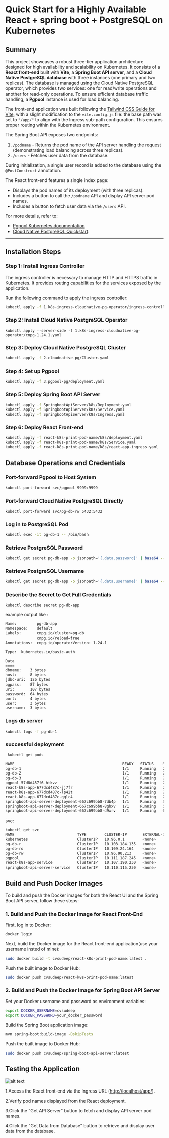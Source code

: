 # Quick Start for a Highly Available React + spring boot + PostgreSQL on Kubernetes

## Summary

This project showcases a robust three-tier application architecture designed for high availability and scalability on Kubernetes. It consists of a **React front-end** built with **Vite**, a **Spring Boot API server**, and a **Cloud Native PostgreSQL database** with three instances (one primary and two replicas). The database is managed using the Cloud Native PostgreSQL operator, which provides two services: one for read/write operations and another for read-only operations. To ensure efficient database traffic handling, a **Pgpool** instance is used for load balancing.

The front-end application was built following the [Tailwind CSS Guide for Vite](https://tailwindcss.com/docs/guides/vite), with a slight modification to the `vite.config.js` file: the base path was set to `"/app/"` to align with the Ingress sub-path configuration. This ensures proper routing within the Kubernetes environment.

The Spring Boot API exposes two endpoints: 
1. `/podname` - Returns the pod name of the API server handling the request (demonstrating load balancing across three replicas).  
2. `/users` - Fetches user data from the database.

During initialization, a single user record is added to the database using the `@PostConstruct` annotation.

The React front-end features a single index page:
- Displays the pod names of its deployment (with three replicas).  
- Includes a button to call the `/podname` API and display API server pod names.  
- Includes a button to fetch user data via the `/users` API.

For more details, refer to:  
- [Pgpool Kubernetes documentation](https://www.pgpool.net/docs/pgpool-II-4.2.7/en/html/example-kubernetes.html)  
- [Cloud Native PostgreSQL Quickstart](https://cloudnative-pg.io/documentation/current/quickstart/).

---

## Installation Steps

### Step 1: Install Ingress Controller

The ingress controller is necessary to manage HTTP and HTTPS traffic in Kubernetes. It provides routing capabilities for the services exposed by the application.

Run the following command to apply the ingress controller:

```bash
kubectl apply -f 1.k8s-ingress-cloudnative-pg-operator/ingress-controller.yaml
```
### Step 2: Install Cloud Native PostgreSQL Operator

```bah
kubectl apply --server-side -f 1.k8s-ingress-cloudnative-pg-operator/cnpg-1.24.1.yaml
```

### Step 3: Deploy Cloud Native PostgreSQL Cluster
```bash
kubectl apply -f 2.cloudnative-pg/Cluster.yaml
```

### Step 4: Set up Pgpool

```bash
kubectl apply -f 3.pgpool-pg/deployment.yaml
```
### Step 5: Deploy Spring Boot API Server
```bash
kubectl apply -f SpringbootApiServer/k8s/Deployment.yaml
kubectl apply -f SpringbootApiServer/k8s/Service.yaml
kubectl apply -f SpringbootApiServer/k8s/Ingress.yaml
```
### Step 6: Deploy React Front-end
```bash
kubectl apply -f react-k8s-print-pod-name/k8s/deployment.yaml
kubectl apply -f react-k8s-print-pod-name/k8s/Service.yaml
kubectl apply -f react-k8s-print-pod-name/k8s/react-app-ingress.yaml

```
## Database Operations and Credentials

### Port-forward Pgpool to Host System
```bash
kubectl port-forward svc/pgpool 9999:9999
```
### Port-forward Cloud Native PostgreSQL Directly
```bash
kubectl port-forward svc/pg-db-rw 5432:5432
```
### Log in to PostgreSQL Pod
```bash
kubectl exec -it pg-db-1 -- /bin/bash
```
### Retrieve PostgreSQL Password
```bash
kubectl get secret pg-db-app -o jsonpath='{.data.password}' | base64 --decode
```
### Retrieve PostgreSQL Username
```bash
kubectl get secret pg-db-app -o jsonpath='{.data.username}' | base64 --decode
```
### Describe the Secret to Get Full Credentials
```bash
kubectl describe secret pg-db-app
```
example output like :

```bash
Name:         pg-db-app
Namespace:    default
Labels:       cnpg.io/cluster=pg-db
              cnpg.io/reload=true
Annotations:  cnpg.io/operatorVersion: 1.24.1

Type:  kubernetes.io/basic-auth

Data
====
dbname:    3 bytes
host:      8 bytes
jdbc-uri:  126 bytes
pgpass:    87 bytes
uri:       107 bytes
password:  64 bytes
port:      4 bytes
user:      3 bytes
username:  3 bytes
```

### Logs db server
```bash
kubectl logs -f pg-db-1
```

### successful deployment

```bash
 kubectl get pods 

NAME                                                READY   STATUS    RESTARTS      AGE
pg-db-1                                             1/1     Running   2 (82m ago)   14h
pg-db-2                                             1/1     Running   2 (82m ago)   14h
pg-db-3                                             1/1     Running   2 (82m ago)   14h
pgpool-57d8d457f6-htkvz                             1/1     Running   2 (82m ago)   14h
react-k8s-app-677dcd487c-jj7fr                      1/1     Running   2 (82m ago)   14h
react-k8s-app-677dcd487c-lp42t                      1/1     Running   2 (82m ago)   14h
react-k8s-app-677dcd487c-qqlc4                      1/1     Running   2 (82m ago)   14h
springboot-api-server-deployment-667c699bb8-7db4p   1/1     Running   5 (81m ago)   14h
springboot-api-server-deployment-667c699bb8-8ghxv   1/1     Running   5 (81m ago)   14h
springboot-api-server-deployment-667c699bb8-d9xrv   1/1     Running   6 (81m ago)   14h
```

svc:

```bash
kubectl get svc
NAME                            TYPE        CLUSTER-IP       EXTERNAL-IP   PORT(S)    AGE
kubernetes                      ClusterIP   10.96.0.1        <none>        443/TCP    5d16h
pg-db-r                         ClusterIP   10.103.184.135   <none>        5432/TCP   14h
pg-db-ro                        ClusterIP   10.109.24.164    <none>        5432/TCP   14h
pg-db-rw                        ClusterIP   10.96.90.213     <none>        5432/TCP   14h
pgpool                          ClusterIP   10.111.187.245   <none>        9999/TCP   14h
react-k8s-app-service           ClusterIP   10.107.190.230   <none>        80/TCP     14h
springboot-api-server-service   ClusterIP   10.110.115.230   <none>        80/TCP     14h

```

## Build and Push Docker Images

To build and push the Docker images for both the React UI and the Spring Boot API server, follow these steps:

### 1. Build and Push the Docker Image for React Front-End
First, log in to Docker:

```bash
docker login
```
Next, build the Docker image for the React front-end application(use your username insted of mine):
```bash
sudo docker build -t cvsudeep/react-k8s-print-pod-name:latest .
```
Push the built image to Docker Hub:
```bash
sudo docker push cvsudeep/react-k8s-print-pod-name:latest
```

### 2. Build and Push the Docker Image for Spring Boot API Server

Set your Docker username and password as environment variables:
```bash
export DOCKER_USERNAME=cvsudeep
export DOCKER_PASSWORD=your_docker_password
```
Build the Spring Boot application image:

```bash
mvn spring-boot:build-image -DskipTests
```
Push the built image to Docker Hub:
```bash
sudo docker push cvsudeep/spring-boot-api-server:latest
```

## Testing the Application

![alt text](<Screenshot 2024-12-13 at 12.50.51 PM.png>)

1.Access the React front-end via the Ingress URL  ([http://localhost/app/](http://localhost/app/)).

2.Verify pod names displayed from the React deployment.

3.Click the "Get API Server" button to fetch and display API server pod names.

4.Click the "Get Data from Database" button to retrieve and display user data from the database.